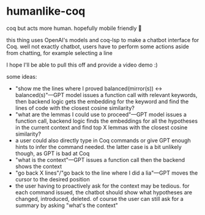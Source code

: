# humanlike-coq
coq but acts more human. hopefully mobile friendly 👀

this thing uses OpenAI's models and coq-lsp to make a chatbot interface for Coq. well not exactly chatbot, users have to perform some actions aside from chatting, for example selecting a line

I hope I'll be able to pull this off and provide a video demo :)

some ideas:
- "show me the lines where I proved balanced(mirror(s)) <-> balanced(s)"—GPT model issues a function call with relevant keywords, then backend logic gets the embedding for the keyword and find the lines of code with the closest cosine similarity?
- "what are the lemmas I could use to proceed"—GPT model issues a function call, backend logic finds the embeddings for all the hypotheses in the current context and find top X lemmas with the closest cosine similarity?
- a user could also directly type in Coq commands or give GPT enough hints to infer the command needed. the latter case is a bit unlikely though, as GPT is bad at Coq
- "what is the context"—GPT issues a function call then the backend shows the context
- "go back X lines"/"go back to the line where I did a lia"—GPT moves the cursor to the desired position
- the user having to proactively ask for the context may be tedious. for each command issued, the chatbot should show what hypotheses are changed, introduced, deleted. of course the user can still ask for a summary by asking "what's the context"
